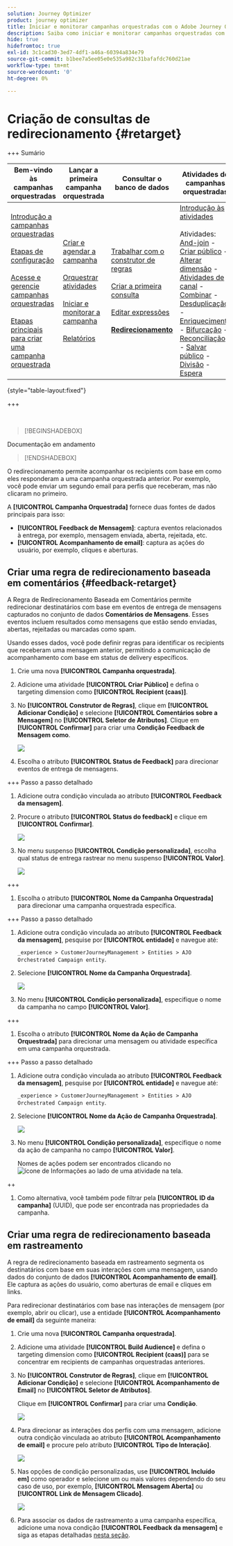 ```yaml
---
solution: Journey Optimizer
product: journey optimizer
title: Iniciar e monitorar campanhas orquestradas com o Adobe Journey Optimizer
description: Saiba como iniciar e monitorar campanhas orquestradas com o Adobe Journey Optimizer.
hide: true
hidefromtoc: true
exl-id: 3c1cad30-3ed7-4df1-a46a-60394a834e79
source-git-commit: b1bee7a5ee05e0e535a982c31bafafdc760d21ae
workflow-type: tm+mt
source-wordcount: '0'
ht-degree: 0%

---
```


# Criação de consultas de redirecionamento {#retarget}

+++ Sumário

| Bem-vindo às campanhas orquestradas | Lançar a primeira campanha orquestrada | Consultar o banco de dados | Atividades de campanhas orquestradas |
|---|---|---|---|
| [Introdução a campanhas orquestradas](gs-orchestrated-campaigns.md)<br/><br/>[Etapas de configuração](configuration-steps.md)<br/><br/>[Acesse e gerencie campanhas orquestradas](access-manage-orchestrated-campaigns.md)<br/><br/>[Etapas principais para criar uma campanha orquestrada](gs-campaign-creation.md) | [Criar e agendar a campanha](create-orchestrated-campaign.md)<br/><br/>[Orquestrar atividades](orchestrate-activities.md)<br/><br/>[Iniciar e monitorar a campanha](start-monitor-campaigns.md)<br/><br/>[Relatórios](reporting-campaigns.md) | [Trabalhar com o construtor de regras](orchestrated-rule-builder.md)<br/><br/>[Criar a primeira consulta](build-query.md)<br/><br/>[Editar expressões](edit-expressions.md)<br/><br/><b>[Redirecionamento](retarget.md)</b> | [Introdução às atividades](activities/about-activities.md)<br/><br/>Atividades:<br/>[And-join](activities/and-join.md) - [Criar público](activities/build-audience.md) - [Alterar dimensão](activities/change-dimension.md) - [Atividades de canal](activities/channels.md) - [Combinar](activities/combine.md) - [Desduplicação](activities/deduplication.md) - [Enriquecimento](activities/enrichment.md) - [Bifurcação](activities/fork.md) - [Reconciliação](activities/reconciliation.md) - [Salvar público](activities/save-audience.md) - [Divisão](activities/split.md) - [Espera](activities/wait.md) |

{style="table-layout:fixed"}

+++

</br>

>[!BEGINSHADEBOX]

Documentação em andamento

>[!ENDSHADEBOX]

O redirecionamento permite acompanhar os recipients com base em como eles responderam a uma campanha orquestrada anterior. Por exemplo, você pode enviar um segundo email para perfis que receberam, mas não clicaram no primeiro.

A **[!UICONTROL Campanha Orquestrada]** fornece duas fontes de dados principais para isso:

* **[!UICONTROL Feedback de Mensagem]**: captura eventos relacionados à entrega, por exemplo, mensagem enviada, aberta, rejeitada, etc.
* **[!UICONTROL Acompanhamento de email]**: captura as ações do usuário, por exemplo, cliques e aberturas.

## Criar uma regra de redirecionamento baseada em comentários {#feedback-retarget}

A Regra de Redirecionamento Baseada em Comentários permite redirecionar destinatários com base em eventos de entrega de mensagens capturados no conjunto de dados **Comentários de Mensagens**. Esses eventos incluem resultados como mensagens que estão sendo enviadas, abertas, rejeitadas ou marcadas como spam.

Usando esses dados, você pode definir regras para identificar os recipients que receberam uma mensagem anterior, permitindo a comunicação de acompanhamento com base em status de delivery específicos.

1. Crie uma nova **[!UICONTROL Campanha orquestrada]**.

1. Adicione uma atividade **[!UICONTROL Criar Público]** e defina o targeting dimension como **[!UICONTROL Recipient (caas)]**.

1. No **[!UICONTROL Construtor de Regras]**, clique em **[!UICONTROL Adicionar Condição]** e selecione **[!UICONTROL Comentários sobre a Mensagem]** no **[!UICONTROL Seletor de Atributos]**. Clique em **[!UICONTROL Confirmar]** para criar uma **Condição Feedback de Mensagem como**.

   ![](assets/retarget_1.png)

1. Escolha o atributo **[!UICONTROL Status de Feedback]** para direcionar eventos de entrega de mensagens.

+++ Passo a passo detalhado

   1. Adicione outra condição vinculada ao atributo **[!UICONTROL Feedback da mensagem]**.

   1. Procure o atributo **[!UICONTROL Status do feedback]** e clique em **[!UICONTROL Confirmar]**.

      ![](assets/retarget_3.png)

   1. No menu suspenso **[!UICONTROL Condição personalizada]**, escolha qual status de entrega rastrear no menu suspenso **[!UICONTROL Valor]**.

      ![](assets/retarget_4.png)

+++

1. Escolha o atributo **[!UICONTROL Nome da Campanha Orquestrada]** para direcionar uma campanha orquestrada específica.

+++ Passo a passo detalhado

   1. Adicione outra condição vinculada ao atributo **[!UICONTROL Feedback da mensagem]**, pesquise por **[!UICONTROL entidade]** e navegue até:

      `_experience > CustomerJourneyManagement > Entities > AJO Orchestrated Campaign entity`.

   1. Selecione **[!UICONTROL Nome da Campanha Orquestrada]**.

      ![](assets/retarget_5.png)

   1. No menu **[!UICONTROL Condição personalizada]**, especifique o nome da campanha no campo **[!UICONTROL Valor]**.

+++

1. Escolha o atributo **[!UICONTROL Nome da Ação de Campanha Orquestrada]** para direcionar uma mensagem ou atividade específica em uma campanha orquestrada.

+++ Passo a passo detalhado

   1. Adicione outra condição vinculada ao atributo **[!UICONTROL Feedback da mensagem]**, pesquise por **[!UICONTROL entidade]** e navegue até:

      `_experience > CustomerJourneyManagement > Entities > AJO Orchestrated Campaign entity`.

   1. Selecione **[!UICONTROL Nome da Ação de Campanha Orquestrada]**.

      ![](assets/retarget_6.png)

   1. No menu **[!UICONTROL Condição personalizada]**, especifique o nome da ação de campanha no campo **[!UICONTROL Valor]**.

      Nomes de ações podem ser encontrados clicando no ![ícone de Informações](assets/do-not-localize/info-icon.svg) ao lado de uma atividade na tela.

   ++

1. Como alternativa, você também pode filtrar pela **[!UICONTROL ID da campanha]** (UUID), que pode ser encontrada nas propriedades da campanha.

## Criar uma regra de redirecionamento baseada em rastreamento

A regra de redirecionamento baseada em rastreamento segmenta os destinatários com base em suas interações com uma mensagem, usando dados do conjunto de dados **[!UICONTROL Acompanhamento de email]**. Ele captura as ações do usuário, como aberturas de email e cliques em links.

Para redirecionar destinatários com base nas interações de mensagem (por exemplo, abrir ou clicar), use a entidade **[!UICONTROL Acompanhamento de email]** da seguinte maneira:

1. Crie uma nova **[!UICONTROL Campanha orquestrada]**.

1. Adicione uma atividade **[!UICONTROL Build Audience]** e defina o targeting dimension como **[!UICONTROL Recipient (caas)]** para se concentrar em recipients de campanhas orquestradas anteriores.

1. No **[!UICONTROL Construtor de Regras]**, clique em **[!UICONTROL Adicionar Condição]** e selecione **[!UICONTROL Acompanhamento de Email]** no **[!UICONTROL Seletor de Atributos]**.

   Clique em **[!UICONTROL Confirmar]** para criar uma **Condição**.

   ![](assets/retarget_2.png)

1. Para direcionar as interações dos perfis com uma mensagem, adicione outra condição vinculada ao atributo **[!UICONTROL Acompanhamento de email]** e procure pelo atributo **[!UICONTROL Tipo de Interação]**.

   ![](assets/retarget_7.png)

1. Nas opções de condição personalizadas, use **[!UICONTROL Incluído em]** como operador e selecione um ou mais valores dependendo do seu caso de uso, por exemplo, **[!UICONTROL Mensagem Aberta]** ou **[!UICONTROL Link de Mensagem Clicado]**.

   ![](assets/retarget_8.png)

1. Para associar os dados de rastreamento a uma campanha específica, adicione uma nova condição **[!UICONTROL Feedback da mensagem]** e siga as etapas detalhadas [nesta seção](#feedback-retarget).
